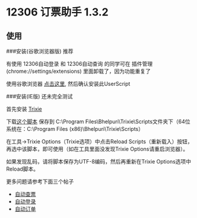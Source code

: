 12306 订票助手 1.3.2
===========================

使用
------------
###安装(谷歌浏览器版) 推荐

有使用 12306自动登录 和 12306自动查询 的同学可在 插件管理(chrome://settings/extensions) 里面卸载了，因为功能重复了

使用谷歌浏览器 [点击这里](https://github.com/luobin23628/12306--/raw/master/12306AutoSubmit.user.js), 然后确认安装此UserScript

###安装(IE版) 还未完全测试

首先安装 [Trixie](http://www.bhelpuri.net/Trixie/TrixieDownload.htm)

下载[这个脚本](https://github.com/luobin23628/12306--/raw/master/12306AutoSubmit.user.js) 保存到 C:\Program Files\Bhelpuri\Trixie\Scripts文件夹下（64位系统在：C:\Program Files (x86)\Bhelpuri\Trixie\Scripts）

在工具->Trixie Options（Trixie选项）中点击Reload Scripts（重新载入）按钮，再选中该脚本，即可使用（如在工具里面没发现Trixie Options请重启浏览器）。

如果发现乱码，请将脚本保存为UTF-8编码，然后再重新在Trixie Options选项中Reload脚本。

更多问题请参考下面三个帖子

*	[自动查票](https://gist.github.com/1554666) 
*	[自动登录](https://gist.github.com/1570973) 
*	[自动订单](https://gist.github.com/1577671) 
